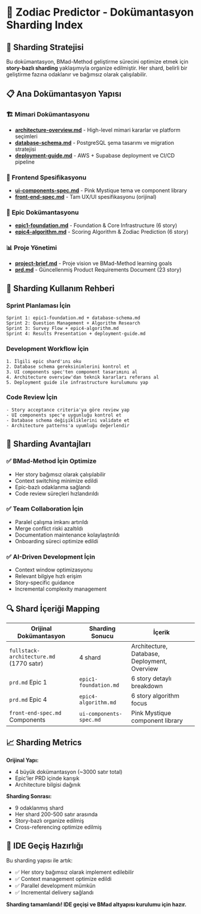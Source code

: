 # 📄 Zodiac Predictor - Dokümantasyon Sharding Index

## 🎯 Sharding Stratejisi

Bu dokümantasyon, BMad-Method geliştirme sürecini optimize etmek için **story-bazlı sharding** yaklaşımıyla organize edilmiştir. Her shard, belirli bir geliştirme fazına odaklanır ve bağımsız olarak çalışılabilir.

## 📋 Ana Dokümantasyon Yapısı

### 🏗️ **Mimari Dokümantasyonu**
- **[architecture-overview.md](shards/architecture-overview.md)** - High-level mimari kararlar ve platform seçimleri
- **[database-schema.md](shards/database-schema.md)** - PostgreSQL şema tasarımı ve migration stratejisi  
- **[deployment-guide.md](shards/deployment-guide.md)** - AWS + Supabase deployment ve CI/CD pipeline

### 📱 **Frontend Spesifikasyonu**
- **[ui-components-spec.md](shards/ui-components-spec.md)** - Pink Mystique tema ve component library
- **[front-end-spec.md](../front-end-spec.md)** - Tam UX/UI spesifikasyonu (orijinal)

### 🎯 **Epic Dokümantasyonu**  
- **[epic1-foundation.md](shards/epic1-foundation.md)** - Foundation & Core Infrastructure (6 story)
- **[epic4-algorithm.md](shards/epic4-algorithm.md)** - Scoring Algorithm & Zodiac Prediction (6 story)

### 📊 **Proje Yönetimi**
- **[project-brief.md](../project-brief.md)** - Proje vision ve BMad-Method learning goals
- **[prd.md](../prd.md)** - Güncellenmiş Product Requirements Document (23 story)

## 🔄 **Sharding Kullanım Rehberi**

### Sprint Planlaması İçin
```
Sprint 1: epic1-foundation.md + database-schema.md  
Sprint 2: Question Management + Algorithm Research
Sprint 3: Survey Flow + epic4-algorithm.md  
Sprint 4: Results Presentation + deployment-guide.md
```

### Development Workflow İçin
```
1. İlgili epic shard'ını oku
2. Database schema gereksinimlerini kontrol et
3. UI components spec'ten component tasarımını al
4. Architecture overview'dan teknik kararları referans al
5. Deployment guide ile infrastructure kurulumunu yap
```

### Code Review İçin
```
- Story acceptance criteria'ya göre review yap
- UI components spec'e uygunluğu kontrol et
- Database schema değişikliklerini validate et
- Architecture patterns'a uyumluğu değerlendir
```

## 🎨 **Sharding Avantajları**

### ✅ **BMad-Method İçin Optimize**
- Her story bağımsız olarak çalışılabilir
- Context switching minimize edildi
- Epic-bazlı odaklanma sağlandı
- Code review süreçleri hızlandırıldı

### ✅ **Team Collaboration İçin**
- Paralel çalışma imkanı artırıldı
- Merge conflict riski azaltıldı
- Documentation maintenance kolaylaştırıldı
- Onboarding süreci optimize edildi

### ✅ **AI-Driven Development İçin**
- Context window optimizasyonu
- Relevant bilgiye hızlı erişim
- Story-specific guidance
- Incremental complexity management

## 🔍 **Shard İçeriği Mapping**

| Orijinal Dokümantasyon | Sharding Sonucu | İçerik |
|------------------------|-----------------|--------|
| `fullstack-architecture.md` (1770 satır) | 4 shard | Architecture, Database, Deployment, Overview |
| `prd.md` Epic 1 | `epic1-foundation.md` | 6 story detaylı breakdown |
| `prd.md` Epic 4 | `epic4-algorithm.md` | 6 story algorithm focus |
| `front-end-spec.md` Components | `ui-components-spec.md` | Pink Mystique component library |

## 📈 **Sharding Metrics**

**Orijinal Yapı:**
- 4 büyük dokümantasyon (~3000 satır total)
- Epic'ler PRD içinde karışık
- Architecture bilgisi dağınık

**Sharding Sonrası:**
- 9 odaklanmış shard
- Her shard 200-500 satır arasında
- Story-bazlı organize edilmiş
- Cross-referencing optimize edilmiş

## 🚀 **IDE Geçiş Hazırlığı**

Bu sharding yapısı ile artık:
- ✅ Her story bağımsız olarak implement edilebilir
- ✅ Context management optimize edildi
- ✅ Parallel development mümkün
- ✅ Incremental delivery sağlandı

**Sharding tamamlandı! IDE geçişi ve BMad altyapısı kurulumu için hazır.**